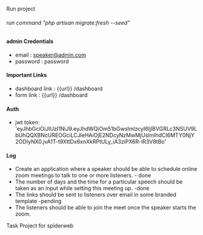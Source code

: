 Run project
###### run command "php artisan migrate:fresh --seed"

#### admin Credentials
- email : speaker@admin.com
- password : password

#### Important Links
- dashboard link : {{url}} /dashboard
- form link : {{url}} /dashboard

#### Auth
- jwt token: 'eyJhbGciOiJIUzI1NiJ9.eyJhdWQiOm51bGwsImlzcyI6IjlBVGRLc3NSUV9LbUhQQXBNcUREOGciLCJleHAiOjE2NDcyNzMwMjUsImlhdCI6MTY0NjY2ODIyNX0.jvA1T-t9XttDx6xnXkRPtULy_iA3ziPX6R-lR3V8tBo'

#### Log

- Create an application where a speaker should be able to schedule online zoom meetings to talk to one or more listeners. - done
- The number of days and the time for a particular speech should be taken as an input while setting this meeting up. -done
- The links should be sent to listeners over email in some branded template -pending
- The listeners should be able to join the meet once the speaker starts the zoom.


Task Project for spiderweb
